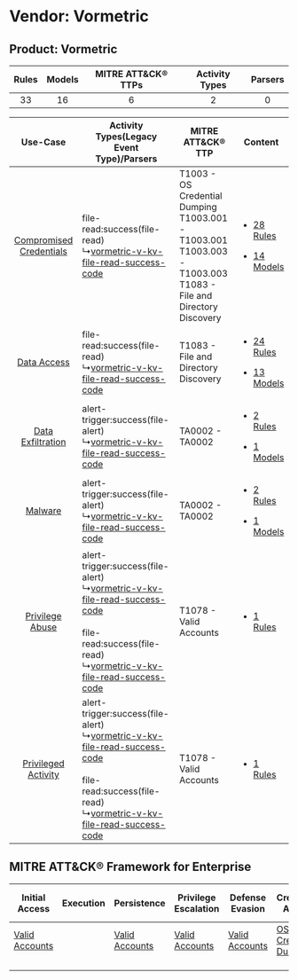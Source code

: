 Vendor: Vormetric
=================
Product: Vormetric
------------------
| Rules | Models | MITRE ATT&CK® TTPs | Activity Types | Parsers |
|:-----:|:------:|:------------------:|:--------------:|:-------:|
|  33   |   16   |         6          |       2        |    0    |

|    Use-Case    | Activity Types(Legacy Event Type)/Parsers    | MITRE ATT&CK® TTP    | Content    |
|:----:| ---- | ---- | ---- |
| [Compromised Credentials](../../../UseCases/uc_compromised_credentials.md) |  file-read:success(file-read)<br> ↳[vormetric-v-kv-file-read-success-code](Ps/pC_vormetricvkvfilereadsuccesscode.md)<br>    | T1003 - OS Credential Dumping<br>T1003.001 - T1003.001<br>T1003.003 - T1003.003<br>T1083 - File and Directory Discovery<br> | [<ul><li>28 Rules</li></ul><ul><li>14 Models</li></ul>](RM/r_m_vormetric_vormetric_Compromised_Credentials.md) |
|    [Data Access](../../../UseCases/uc_data_access.md)    |  file-read:success(file-read)<br> ↳[vormetric-v-kv-file-read-success-code](Ps/pC_vormetricvkvfilereadsuccesscode.md)<br>    | T1083 - File and Directory Discovery<br>    | [<ul><li>24 Rules</li></ul><ul><li>13 Models</li></ul>](RM/r_m_vormetric_vormetric_Data_Access.md)    |
|       [Data Exfiltration](../../../UseCases/uc_data_exfiltration.md)       |  alert-trigger:success(file-alert)<br> ↳[vormetric-v-kv-file-read-success-code](Ps/pC_vormetricvkvfilereadsuccesscode.md)<br>    | TA0002 - TA0002<br>    | [<ul><li>2 Rules</li></ul><ul><li>1 Models</li></ul>](RM/r_m_vormetric_vormetric_Data_Exfiltration.md)         |
|    [Malware](../../../UseCases/uc_malware.md)    |  alert-trigger:success(file-alert)<br> ↳[vormetric-v-kv-file-read-success-code](Ps/pC_vormetricvkvfilereadsuccesscode.md)<br>    | TA0002 - TA0002<br>    | [<ul><li>2 Rules</li></ul><ul><li>1 Models</li></ul>](RM/r_m_vormetric_vormetric_Malware.md)    |
|         [Privilege Abuse](../../../UseCases/uc_privilege_abuse.md)         |  alert-trigger:success(file-alert)<br> ↳[vormetric-v-kv-file-read-success-code](Ps/pC_vormetricvkvfilereadsuccesscode.md)<br><br> file-read:success(file-read)<br> ↳[vormetric-v-kv-file-read-success-code](Ps/pC_vormetricvkvfilereadsuccesscode.md)<br> | T1078 - Valid Accounts<br>    | [<ul><li>1 Rules</li></ul>](RM/r_m_vormetric_vormetric_Privilege_Abuse.md)    |
|     [Privileged Activity](../../../UseCases/uc_privileged_activity.md)     |  alert-trigger:success(file-alert)<br> ↳[vormetric-v-kv-file-read-success-code](Ps/pC_vormetricvkvfilereadsuccesscode.md)<br><br> file-read:success(file-read)<br> ↳[vormetric-v-kv-file-read-success-code](Ps/pC_vormetricvkvfilereadsuccesscode.md)<br> | T1078 - Valid Accounts<br>    | [<ul><li>1 Rules</li></ul>](RM/r_m_vormetric_vormetric_Privileged_Activity.md)    |

MITRE ATT&CK® Framework for Enterprise
--------------------------------------
| Initial Access                                                      | Execution | Persistence                                                         | Privilege Escalation                                                | Defense Evasion                                                     | Credential Access                                                          | Discovery                                                                         | Lateral Movement | Collection | Command and Control | Exfiltration | Impact |
| ------------------------------------------------------------------- | --------- | ------------------------------------------------------------------- | ------------------------------------------------------------------- | ------------------------------------------------------------------- | -------------------------------------------------------------------------- | --------------------------------------------------------------------------------- | ---------------- | ---------- | ------------------- | ------------ | ------ |
| [Valid Accounts](https://attack.mitre.org/techniques/T1078)<br><br> |           | [Valid Accounts](https://attack.mitre.org/techniques/T1078)<br><br> | [Valid Accounts](https://attack.mitre.org/techniques/T1078)<br><br> | [Valid Accounts](https://attack.mitre.org/techniques/T1078)<br><br> | [OS Credential Dumping](https://attack.mitre.org/techniques/T1003)<br><br> | [File and Directory Discovery](https://attack.mitre.org/techniques/T1083)<br><br> |                  |            |                     |              |        |